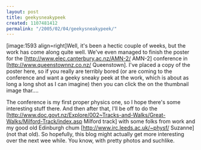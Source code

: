```yaml
---
layout: post
title: geekysneakypeek
created: 1107481412
permalink: "/2005/02/04/geekysneakypeek/"
---
```

[image:1593 align=right]Well, it's been a hectic couple of weeks, but the work has come along quite well.  We've even managed to finish the poster for the [http://www.elec.canterbury.ac.nz/AMN-2/ AMN-2] conference in [http://www.queenstownnz.co.nz/ Queenstown].  I've placed a copy of the poster here, so if you really are terribly bored (or are coming to the conference and want a geeky sneaky peek at the work, which is about as long a long shot as I can imagine) then you can click the on the thumbnail image thar....

The conference is my first proper physics one, so I hope there's some interesting stuff there.  And then after that, I'll be off to do the [http://www.doc.govt.nz/Explore/002~Tracks-and-Walks/Great-Walks/Milford-Track/index.asp Milford track] with some folks from work and my good old Edinburgh chum [http://www.irc.leeds.ac.uk/~physf/ Suzanne] (not that old).  So hopefully, this blog might actually get more interesting over the next wee while.  You know, with pretty photos and suchlike.
<!--break-->
